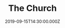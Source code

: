 ---
title: "The Church"
image: "https://firebasestorage.googleapis.com/v0/b/flatland-api.appspot.com/o/Screen%20Shot%202019-09-17%20at%204.07.09%20PM.png?alt=media&token=e2044052-d809-4ee1-ada3-ec7976706439"
date: "2019-09-15T14:30:00.000Z"
video:
  type: "vimeo"
  id: 360626899
speaker:
  name: "Bart Wilkins"
  permalink: "bart-wilkins"
series: "time-travel"
---